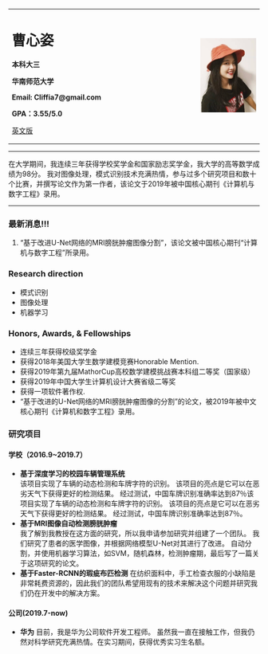<div>
<table border="0">
  <tr>
    <td width="75%">
      <h1>曹心姿</h1>
      <p><b>本科大三</b></p>
      <p><b>华南师范大学</b></p>
      <p><b>Email: Cliffia7@gmail.com</b></p>
      <p><b>GPA：3.55/5.0</b></p>
      <p><a href="/index.md">英文版</a></p>
    </td>
    <td width="25%">
      <img src="/caoxinzi.jpg" width="100%">
    </td>
  </tr>
</table>
</div>

---

在大学期间，我连续三年获得学校奖学金和国家励志奖学金，我大学的高等数学成绩为98分。 我对图像处理，模式识别技术充满热情，参与过多个研究项目和数十个比赛，并撰写论文作为第一作者，该论文于2019年被中国核心期刊《计算机与数字工程》录用。


---

### 最新消息!!!
1. “基于改进U-Net网络的MRI膀胱肿瘤图像分割”，该论文被中国核心期刊“计算机与数字工程”所录用。

### Research direction
- 模式识别
- 图像处理
- 机器学习

### Honors, Awards, & Fellowships
- 连续三年获得校级奖学金
- 获得2018年美国大学生数学建模竞赛Honorable Mention.
- 获得2019年第九届MathorCup高校数学建模挑战赛本科组二等奖（国家级）
- 获得2019年中国大学生计算机设计大赛省级二等奖
- 获得一项软件著作权.
- “基于改进的U-Net网络的MRI膀胱肿瘤图像的分割”的论文，被2019年被中文核心期刊《计算机和数字工程》录用。
### 研究项目
#### 学校（2016.9~2019.7）
- **基于深度学习的校园车辆管理系统**  
该项目实现了车辆的动态检测和车牌字符的识别。 该项目的亮点是它可以在恶劣天气下获得更好的检测结果。 经过测试，中国车牌识别准确率达到87％该项目实现了车辆的动态检测和车牌字符的识别。 该项目的亮点是它可以在恶劣天气下获得更好的检测结果。 经过测试，中国车牌识别准确率达到87％。
- **基于MRI图像自动检测膀胱肿瘤**  
我了解到我教授在这方面的研究，所以我申请参加研究并组建了一个团队。 我们研究了患者的医学图像，并根据网络模型U-Net对其进行了改进。 自动分割，并使用机器学习算法，如SVM，随机森林，检测肿瘤期，最后写了一篇关于这项研究的论文。
- **基于Faster-RCNN的瑕疵布匹检测**
在纺织面料中，手工检查衣服的小缺陷是非常耗费资源的，因此我们的团队希望用现有的技术来解决这个问题并研究我们仍在开发中的解决方案。

#### 公司(2019.7-now)
- **华为**
目前，我是华为公司软件开发工程师。 虽然我一直在接触工作，但我仍然对科学研究充满热情。在实习期间，获得优秀实习生名额。
